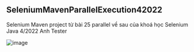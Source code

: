 ## SeleniumMavenParallelExecution42022
Selenium Maven project từ bài 25 parallel về sau của khoá học Selenium Java 4/2022 Anh Tester

![image](https://user-images.githubusercontent.com/87883620/187508903-c5d28cb8-44db-4448-9eb8-5c7c67a35644.png)

